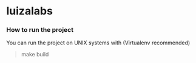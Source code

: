 # luizalabs

### How to run the project
You can run the project on UNIX systems with (Virtualenv recommended)
> make build
